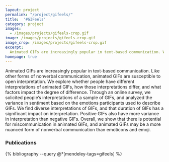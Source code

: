 ```yaml
---
layout: project
permalink: "/project/gifeels/"
title:  '#GIFeels'
category: project
images:
  - /images/projects/gifeels-crop.gif
image: /images/projects/gifeels-crop.gif
image_crop: /images/projects/gifeels-crop.gif
excerpt:
  Animated GIFs are increasingly popular in text-based communication. We are exploring whether people have different interpretations of animated GIFs, how those interpretations differ, and what factors impact the degree of difference.
homepage: true
---
```


Animated GIFs are increasingly popular in text-based communication. Like other forms of nonverbal communication, animated GIFs are susceptible to open interpretation. We explore whether people have different interpretations of animated GIFs, how those interpretations differ, and what factors impact the degree of difference. Through an online survey, we solicited people’s interpretations of a sample of GIFs, and analyzed the variance in sentiment based on the emotions participants used to describe GIFs. We find diverse interpretations of GIFs, and that duration of GIFs has a significant impact on interpretation. Positive GIFs also have more variance in interpretation than negative GIFs. Overall, we show that there is potential for miscommunication in animated GIFs, and animated GIFs may be a more nuanced form of nonverbal communication than emoticons and emoji.

### Publications
{% bibliography --query @*[mendeley-tags=gifeels] %}
